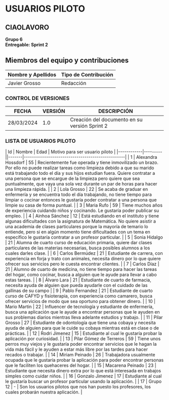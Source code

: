 # USUARIOS PILOTO

## CIAOLAVORO
**Grupo 6**
<br>
**Entregable: Sprint 2**

## Miembros del equipo y contribuciones

| Nombre y Apellidos | Tipo de Contribución |
|---------------------|-----------------------|
| Javier Grosso         | Redacción             |


### CONTROL DE VERSIONES
| FECHA      | VERSIÓN | DESCRIPCIÓN                                      |
|------------|---------|--------------------------------------------------|
| 28/03/2024 | 1.0     | Creación del documento en su versión Sprint 2    |

### LISTA DE USUARIOS PILOTO
| Id     | Nombre | Edad | Motivo para ser usuario piloto                 |
|------------|---------||-------|--------------------------------------------------|
| 1 | Alexandra Hossdorf    | 55   | Recientemente fue operada y tiene inmovilizado un brazo. Por ello no puede realizar tareas como limpieza debido a que su marido está trabajando todo el día y sus hijos estudian fuera. Quiere contratar a una persona que se encargue de la limpieza pero quiere que sea puntualmente, que vaya una sola vez durante un par de horas para hacer una limpieza rápida.                      |
| 2 | Lola Grosso    | 22   | Se acaba de graduar en enfermería y se encuentra todo el día trabajando, no tiene tiempo para limpiar o cocinar entonces le gustaría poder contratar a una persona que limpie su casa de forma puntual.                      |
| 3 | Maria Rufo    | 59   | Tiene muchos años de experiencia cuidando niños y cocinando. Le gustaría poder publicar su empleo.                      |
| 4 | Ainhoa Sánchez    | 12   | Está estudiando en el instituto y tiene algunas dificultades con la asignatura de Matemática. No quiere asistir a una academia de clases particulares porque la mayoría de temario lo entiende, pero si en algún momento tiene dificultades con un tema en específico le gustaría contratar a un profesor particular.                      |
| 5 | Sonia Hidalgo    | 21   | Alumna de cuarto curso de educación primaria, quiere dar clases particulares de las materias necesarias, busca posibles alumnos a los cuales darles clase.                      |
| 6 | Carlos Bermúdez    | 21   | Estudiante de carrera, con experiencia en forja y trato con animales, necesita dinero por lo que quiere ofrecer sus servicios pero le cuesta encontrar clientes.                      |
| 7 | Carlos Díaz    | 21   | Alumno de cuarto de medicina, no tiene tiempo para hacer las tareas del hogar, como cocinar, busca a alguien que le ayude para llevar a cabo estas tareas.                      |
| 8 | Álvaro Lara    | 21   | Estudiante de cuarto de farmacia, necesita ayuda de alguien que pueda ayudarle con el cuidado de las gallinas de su campo                     |
| 9 | Pablo Fernandez    | 21   | Estudiante de cuarto curso de CAFYD y fisioterapia, con experiencia como camarero, busca ofrecer servicios de modo que sea oportuno para obtener dinero.                     |
| 10 | Mario Martin    | 22   | Influencer de tecnología y estudiante de enfermería, busca una aplicación que le ayude a encontrar personas que le ayuden en sus problemas diarios mientras lleva adelante estudios y trabajo.                      |
| 11 | Pilar Grosso    | 27   | Estudiante de odontología que tiene una cobaya y necesita ayuda de alguien para que le cuide su cobaya mientras está en clase o de prácticas.            |
| 12 | Rodri Jimenez    | 15   | Estudiante al cual le gustaría probar la aplicación por curiosidad.   |
| 13 | Pilar Gómez de Terreros    | 59   | Tiene unos perros muy viejos y le gustaría poder encontrar servicios que le hagan la vida más fácil y le ayuden a estar más libre por las tardes para hacer recados o trabajar.    |
| 14 | Miriam Peinado    | 26   | Trabajadora usualmente ocupada que le gustaría probar la aplicación para poder encontrar personas que le faciliten los quehaceres del hogar.   |
| 15 | Macarena Peinado    | 23   | Estudiante que necesita dinero extra por lo que está interesada en trabajos simples como cuidar niños.    |
| 16 | Gonzalo Jimenez    | 17   | Estudiante al cual le gustaría buscar un profesor particular usando la aplicación.  |
| 17 | Grupo 12    | -   | Son los usuarios pilotos que nos han puesto los profesores, los cuales probarán nuestra aplicación.    |
